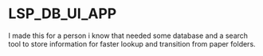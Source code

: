 # LSP_DB_UI_APP
I made this for a person i know that needed some database and a search tool to store information for faster lookup and transition from paper folders.
